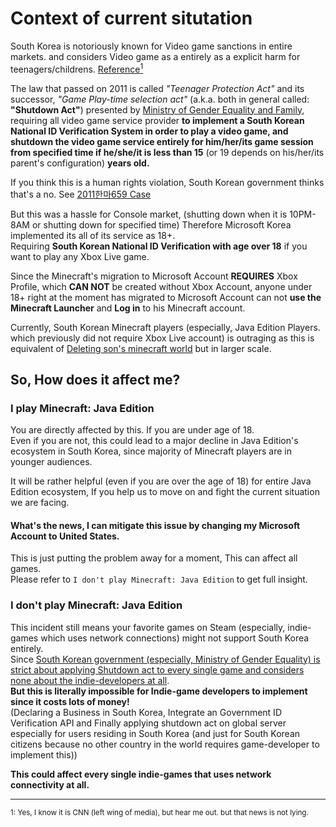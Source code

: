 # Context of current situtation

South Korea is notoriously known for Video game sanctions in entire markets. and considers Video game as a entirely as a explicit harm for teenagers/childrens. [Reference<sup>1</sup>](https://edition.cnn.com/2011/11/22/world/asia/south-korea-gaming/index.html)  

The law that passed on 2011 is called *"Teenager Protection Act"* and its successor, *"Game Play-time selection act"* (a.k.a. both in general called: **"Shutdown Act"**) presented by [Ministry of Gender Equality and Family](https://mogef.go.kr), requiring all video game service provider **to implement a South Korean National ID Verification System in order to play a video game, and shutdown the video game service entirely for him/her/its game session from specified time if he/she/it is less than 15** (or 19 depends on his/her/its parent's configuration) **years old.**  

If you think this is a human rights violation, South Korean government thinks that's a no. See [2011한마659 Case](../legal/2011한마659.md)

But this was a hassle for Console market, (shutting down when it is 10PM-8AM or shutting down for specified time) Therefore Microsoft Korea implemented its all of its service as 18+.  
Requiring **South Korean National ID Verification with age over 18** if you want to play any Xbox Live game.  

Since the Minecraft's migration to Microsoft Account **REQUIRES** Xbox Profile, which **CAN NOT** be created without Xbox Account, anyone under 18+ right at the moment has migrated to Microsoft Account can not **use the Minecraft Launcher** and **Log in** to his Minecraft account.  

Currently, South Korean Minecraft players (especially, Java Edition Players. which previously did not require Xbox Live account) is outraging as this is equivalent of [Deleting son's minecraft world](https://www.reddit.com/r/AmItheAsshole/comments/gap4oq/aita_for_deleting_my_sons_minecraft_world/) but in larger scale.  

## So, How does it affect me?
### I play Minecraft: Java Edition
You are directly affected by this. If you are under age of 18.  
Even if you are not, this could lead to a major decline in Java Edition's ecosystem in South Korea, since majority of Minecraft players are in younger audiences.  

It will be rather helpful (even if you are over the age of 18) for entire Java Edition ecosystem, If you help us to move on and fight the current situation we are facing.  

#### What's the news, I can mitigate this issue by changing my Microsoft Account to United States.
This is just putting the problem away for a moment, This can affect all games.  
Please refer to `I don't play Minecraft: Java Edition` to get full insight.  

### I don't play Minecraft: Java Edition
This incident still means your favorite games on Steam (especially, indie-games which uses network connections) might not support South Korea entirely.  
Since [South Korean government (especially, Ministry of Gender Equality) is strict about applying Shutdown act to every single game and considers none about the indie-developers at all](../legal/2011한마659.md#adding-game-server-shutdown-feature-on-game-server-is-not-a-issue).  
**But this is literally impossible for Indie-game developers to implement since it costs lots of money!**  
(Declaring a Business in South Korea, Integrate an Government ID Verification API and Finally applying shutdown act on global server especially for users residing in South Korea (and just for South Korean citizens because no other country in the world requires game-developer to implement this))  
  
**This could affect every single indie-games that uses network connectivity at all.**  

<hr>
<sup>1: Yes, I know it is CNN (left wing of media), but hear me out. but that news is not lying.</sup>  
